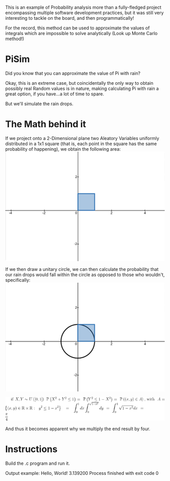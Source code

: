 This is an example of Probability analysis more than a fully-fledged project encompassing multiple software development practices, but it was still very interesting to tackle on the board, and then programmatically!

For the record, this method can be used to approximate the values of integrals which are impossible to solve analytically (Look up Monte Carlo method!)
# PiSim
Did you know that you can approximate the value of Pi with rain?

Okay, this is an extreme case, but coincidentally the only way to obtain possibly real Random values is in nature, making calculating Pi with rain a great option, if you have...a lot of time to spare.

But we'll simulate the rain drops.

# The Math behind it
If we project onto a 2-Dimensional plane two Aleatory Variables uniformly distributed in a 1x1 square (that is, each point in the square has the same probability of happening), we obtain the following area:
![alt text](https://raw.githubusercontent.com/absolutelyrelative/PiSim/main/img_1.png)

If we then draw a unitary circle, we can then calculate the probability that our rain drops would fall within the circle as opposed to those who wouldn't, specifically:
![alt text](https://raw.githubusercontent.com/absolutelyrelative/PiSim/main/img_2.png)

![alt text](https://raw.githubusercontent.com/absolutelyrelative/PiSim/main/img_3.png)

And thus it becomes apparent why we multiply the end result by four.




# Instructions
Build the .c program and run it.

Output example:
Hello, World!
3.139200
Process finished with exit code 0
